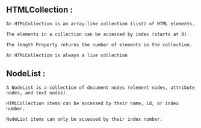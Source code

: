 ## HTMLCollection :
    An HTMLCollection is an array-like collection (list) of HTML elements.

    The elements in a collection can be accessed by index (starts at 0).

    The length Property returns the number of elements in the collection.  

    An HTMLCollection is always a live collection     


## NodeList : 
    A NodeList is a collection of document nodes (element nodes, attribute nodes, and text nodes).

    HTMLCollection items can be accessed by their name, id, or index number.

    NodeList items can only be accessed by their index number.    
